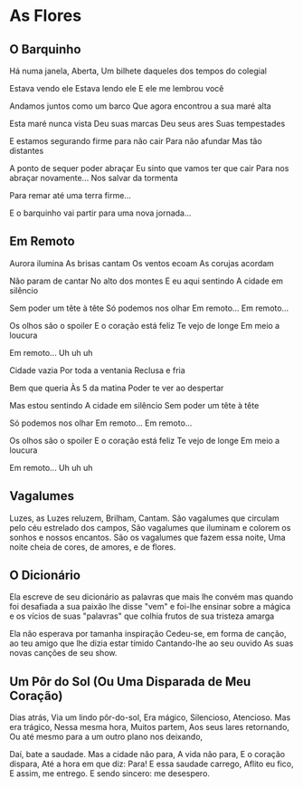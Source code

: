 # As Flores
## O Barquinho

Há numa janela,
Aberta,
Um bilhete 
daqueles dos tempos do colegial

Estava vendo ele
Estava lendo ele
E ele me lembrou você

Andamos juntos como um barco
Que agora encontrou a sua maré alta

Esta maré nunca vista
Deu suas marcas
Deu seus ares
Suas tempestades

E estamos segurando firme para não cair
Para não afundar
Mas tão distantes

A ponto de sequer poder abraçar
Eu sinto que vamos ter que cair
Para nos abraçar novamente...
Nos salvar da tormenta

Para remar até uma terra firme…


E o barquinho vai partir para uma nova jornada... 

## Em Remoto
Aurora ilumina
As brisas cantam
Os ventos ecoam
As corujas acordam

Não param de cantar
No alto dos montes
E eu aqui sentindo
A cidade em silêncio

Sem poder um tête à tête
Só podemos nos olhar
Em remoto...
Em remoto…

Os olhos são o spoiler
E o coração está feliz
Te vejo de longe
Em meio a loucura

Em remoto...
Uh uh uh

Cidade vazia
Por toda a ventania
Reclusa e fria

Bem que queria
Às 5 da matina
Poder te ver ao despertar

Mas estou sentindo
A cidade em silêncio
Sem poder um tête à tête

Só podemos nos olhar
Em remoto...
Em remoto...

Os olhos são o spoiler
E o coração está feliz
Te vejo de longe
Em meio a loucura

Em remoto...
Uh uh uh

## Vagalumes
Luzes,
as Luzes reluzem,
Brilham,
Cantam.
São vagalumes que circulam
pelo céu estrelado dos campos,
São vagalumes que iluminam
e colorem os sonhos e nossos encantos.
São os vagalumes que fazem essa noite,
Uma noite cheia de cores,
de amores,
e de flores.

## O Dicionário
Ela escreve de seu dicionário
as palavras que mais lhe convém
mas quando foi desafiada
a sua paixão lhe disse "vem"
e foi-lhe ensinar sobre a mágica
e os vícios de suas "palavras"
que colhia frutos de sua tristeza amarga


Ela não esperava
por tamanha inspiração
Cedeu-se, em forma de canção,
ao teu amigo
que lhe dizia estar tímido
Cantando-lhe ao seu ouvido
As suas novas canções de seu show.


## Um Pôr do Sol (Ou Uma Disparada de Meu Coração)
Dias atrás,
Via um lindo pôr-do-sol,
Era mágico,
Silencioso,
Atencioso.
Mas era trágico,
Nessa mesma hora,
Muitos partem,
Aos seus lares
retornando,
Ou até mesmo para a um outro plano
nos deixando,

Daí, bate a saudade.
Mas a cidade não para,
A vida não para,
E o coração dispara,
Até a hora em que diz:
Para!
E essa saudade
carrego,
Aflito
eu fico,
E assim,
me entrego.
E sendo sincero: 
me desespero.